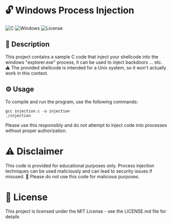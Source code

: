 # :unlock: Windows Process Injection

![C](https://img.shields.io/badge/language-C-blue)
![Windows](https://img.shields.io/badge/platform-Windows-blue)
![License](https://img.shields.io/badge/license-MIT-green)

## :page_with_curl: Description

This project contains a sample C code that inject your shellcode into the windows "explorer.exe" process, it can be used to inject backdoors ... etc. :warning: The provided shellcode is intended for a Unix system, so it won't actually work in this context.

## :gear: Usage

To compile and run the program, use the following commands:

```
gcc injection.c -o injection
./injection
```
Please use this responsibly and do not attempt to inject code into processes without proper authorization.

# :warning: Disclaimer
This code is provided for educational purposes only. Process injection techniques can be used maliciously and can lead to security issues if misused. :no_entry_sign: Please do not use this code for malicious purposes.

# :book: License
This project is licensed under the MIT License - see the LICENSE.md file for details
